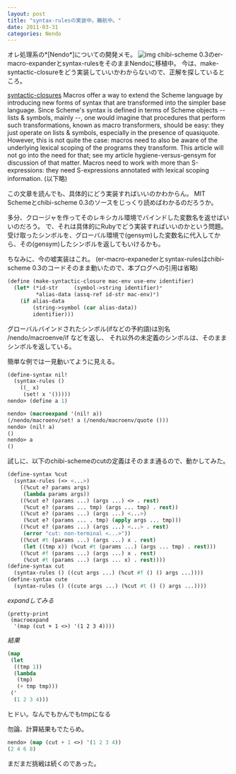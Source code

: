 ```yaml
---
layout: post
title: "syntax-rulesの実装中。難航中。"
date: 2011-03-31
categories: Nendo
---
```

オレ処理系の*[Nendo*]についての開発メモ。
 ![img](http://mrg.bz/SYKjVO)
chibi-scheme 0.3のer-macro-expanderとsyntax-rulesをそのままNendoに移植中。
今は、make-syntactic-closureをどう実装していいかわからないので、正解を探しているところ。

 [syntactic-closures](http://community.schemewiki.org/?syntactic-closures)
 Macros offer a way to extend the Scheme language by introducing new
 forms of syntax that are transformed into the simpler base
 language. Since Scheme's syntax is defined in terms of Scheme objects
 -- lists & symbols, mainly --, one would imagine that procedures that
 perform such transformations, known as macro transformers, should be
 easy: they just operate on lists & symbols, especially in the presence
 of quasiquote. However, this is not quite the case: macros need to
 also be aware of the underlying lexical scoping of the programs they
 transform. This article will not go into the need for that; see my
 article hygiene-versus-gensym for discussion of that matter. Macros
 need to work with more than S-expressions: they need S-expressions
 annotated with lexical scoping information.
 (以下略)

この文章を読んでも、具体的にどう実装すればいいのかわからん。
MIT Schemeとchibi-scheme 0.3のソースをじっくり読めばわかるのだろうか。

多分、クロージャを作ってそのレキシカル環境でバインドした変数名を返せばいいのだろう。
で、それは具体的にRubyでどう実装すればいいのかという問題。
受け取ったシンボルを、グローバル環境で(gensym)した変数名に代入してから、その(gensym)したシンボルを返してもいけるかも。

ちなみに、今の嘘実装はこれ。
(er-macro-expanederとsyntax-rulesはchibi-scheme 0.3のコードそのまま動いたので、本ブログへの引用は省略)
```lisp
(define (make-syntactic-closure mac-env use-env identifier)
  (let* (*id-str     (symbol->string identifier)*
         *alias-data (assq-ref id-str mac-env)*)
    (if alias-data
        (string->symbol (car alias-data))
        identifier)))
```
グローバルバインドされたシンボル(ifなどの予約語)は別名 /nendo/macroenve/if などを返し、
それ以外の未定義のシンボルは、そのままシンボルを返している。

簡単な例では一見動いてように見える。
```lisp
(define-syntax nil!
  (syntax-rules ()
    ((_ x)
     (set! x '()))))
nendo> (define a 1)

nendo> (macroexpand '(nil! a))
(/nendo/macroenv/set! a (/nendo/macroenv/quote ()))
nendo> (nil! a)
()
nendo> a
()
```

試しに、以下のchibi-schemeのcutの定義はそのまま通るので、動かしてみた。
```lisp
(define-syntax %cut
  (syntax-rules (<> <...>)
    ((%cut e? params args)
     (lambda params args))
    ((%cut e? (params ...) (args ...) <> . rest)
     (%cut e? (params ... tmp) (args ... tmp) . rest))
    ((%cut e? (params ...) (args ...) <...>)
     (%cut e? (params ... . tmp) (apply args ... tmp)))
    ((%cut e? (params ...) (args ...) <...> . rest)
     (error "cut: non-terminal <...>"))
    ((%cut #t (params ...) (args ...) x . rest)
     (let ((tmp x)) (%cut #t (params ...) (args ... tmp) . rest)))
    ((%cut #f (params ...) (args ...) x . rest)
     (%cut #t (params ...) (args ... x) . rest))))
(define-syntax cut
  (syntax-rules () ((cut args ...) (%cut #f () () args ...))))
(define-syntax cute
  (syntax-rules () ((cute args ...) (%cut #t () () args ...))))
```

*expandしてみる*
```
(pretty-print
 (macroexpand
  '(map (cut + 1 <>) '(1 2 3 4))))
```

*結果*
```lisp
(map
 (let
  ((tmp 1))
  (lambda
   (tmp)
   (+ tmp tmp)))
 ('
  (1 2 3 4)))
```
ヒドい。なんでもかんでもtmpになる

勿論、計算結果もでたらめ。
```lisp
nendo> (map (cut + 1 <>) '(1 2 3 4))
(2 4 6 8)
```

まだまだ挑戦は続くのであった。
